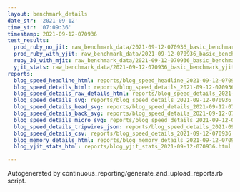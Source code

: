 ```yaml
---
layout: benchmark_details
date_str: '2021-09-12'
time_str: '07:09:36'
timestamp: 2021-09-12-070936
test_results:
  prod_ruby_no_jit: raw_benchmark_data/2021-09-12-070936_basic_benchmark_prod_ruby_no_jit.json
  prod_ruby_with_yjit: raw_benchmark_data/2021-09-12-070936_basic_benchmark_prod_ruby_with_yjit.json
  ruby_30_with_mjit: raw_benchmark_data/2021-09-12-070936_basic_benchmark_ruby_30_with_mjit.json
  yjit_stats: raw_benchmark_data/2021-09-12-070936_basic_benchmark_yjit_stats.json
reports:
  blog_speed_headline_html: reports/blog_speed_headline_2021-09-12-070936.html
  blog_speed_details_html: reports/blog_speed_details_2021-09-12-070936.html
  blog_speed_details_raw_details_html: reports/blog_speed_details_2021-09-12-070936.raw_details.html
  blog_speed_details_svg: reports/blog_speed_details_2021-09-12-070936.svg
  blog_speed_details_head_svg: reports/blog_speed_details_2021-09-12-070936.head.svg
  blog_speed_details_back_svg: reports/blog_speed_details_2021-09-12-070936.back.svg
  blog_speed_details_micro_svg: reports/blog_speed_details_2021-09-12-070936.micro.svg
  blog_speed_details_tripwires_json: reports/blog_speed_details_2021-09-12-070936.tripwires.json
  blog_speed_details_csv: reports/blog_speed_details_2021-09-12-070936.csv
  blog_memory_details_html: reports/blog_memory_details_2021-09-12-070936.html
  blog_yjit_stats_html: reports/blog_yjit_stats_2021-09-12-070936.html

---
```

Autogenerated by continuous_reporting/generate_and_upload_reports.rb script.
